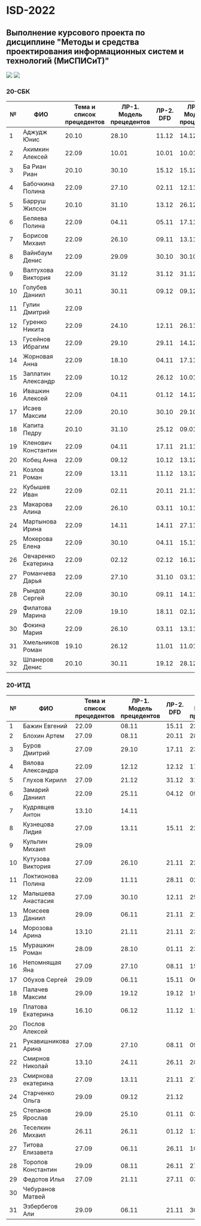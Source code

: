 # ISD-2022
## Выполнение курсового проекта по дисциплине "Методы и средства проектирования информационных систем и технологий (МиСПИСиТ)"

<img src="https://img.shields.io/github/commit-activity/m/nntu-cs/ISD-2022?color=lime&style=for-the-badge">
<img src="https://img.shields.io/github/last-commit/nntu-cs/ISD-2022?color=darkgreen&style=for-the-badge">

### 20-СБК 

|№ |  ФИО | Тема и список прецедентов | ЛР-1. Модель прецедентов | ЛР-2. DFD | ЛР-3. Модель процессов | ЛР-4. Модели данных | Курсовой проект | Итог | 
| -- | ------ |  ----- |  ----- |  ----- |  ----- |  ----- |  ----- |  ----- | 
| 1 | Аджудж Юнис | 20.10 | 28.10 | 11.12 | 14.12 | 23.12 | 15.12 | **3** | 
| 2 | Акимкин Алексей | 22.09 | 10.01 | 10.01 | 10.01 | 10.01 | 10.01 | **2** | 
| 3 | Ба Риан Риан | 20.10 | 30.10 | 15.12 | 15.12 | 15.12 | 30.12 | **3** | 
| 4 | Бабочкина Полина | 22.09 | 27.10 | 02.11 | 12.11 | 24.11 | 07.12 | **5** | 
| 5 | Барруш Жилсон | 20.10 | 31.10 | 13.12 | 26.12 | 09.01 | 15.12 | **3** | 
| 6 | Беляева Полина | 22.09 | 04.11 | 05.11 | 17.11 | 01.12 | 11.12 | **5** | 
| 7 | Борисов Михаил | 22.09 | 26.10 | 09.11 | 13.11 | 18.11 | 03.12 | **5** | 
| 8 | Вайнбаум Денис | 22.09 | 29.09 | 30.10 | 30.10 | 12.11 | 27.11 | **5** | 
| 9 | Валтухова Виктория | 22.09 | 31.12 | 31.12 | 31.12 | 31.12 | 31.12 | **3** | 
| 10 | Голубев Даниил | 30.11 | 30.11 | 09.12 | 09.12 | 12.12 | 14.12 | **4** | 
| 11 | Гулин Дмитрий | 22.09 |      |      |      |      |      | 
| 12 | Гуренко Никита | 22.09 | 24.10 | 12.11 | 26.11 | 23.11 | 14.12 | **5** | 
| 13 | Гусейнов Ибрагим | 22.09 | 29.10 | 29.11 | 14.12 | 11.12 | 15.12 | **5** | 
| 14 | Жорновая Анна | 22.09 | 18.10 | 04.11 | 17.11 | 28.11 | 10.12 | **5** | 
| 15 | Заплатин Александр | 22.09 | 10.12 | 26.12 | 10.01 | 14.01 | 14.01 | **3** | 
| 16 | Ивашкин Алексей | 22.09 | 04.11 | 01.12 | 14.12 | 14.12 | 21.12 | **4** | 
| 17 | Исаев Максим | 22.09 | 20.10 | 30.10 | 29.10 | 17.11 | 27.11 | **5** | 
| 18 | Капита Педру | 20.10 | 31.10 | 25.12 | 09.01 | 09.01 | 01.01 | **3** | 
| 19 | Кленович Константин | 22.09 | 04.11 | 17.11 | 21.11 | 02.12 | 14.12 | **5** | 
| 20 | Кобец Анна | 22.09 | 09.12 | 10.12 | 13.12 | 24.12 | 27.12 | **4** | 
| 21 | Козлов Роман | 22.09 | 13.11 | 11.12 | 13.12 | 14.12 | 15.12 | **4** | 
| 22 | Кубышев Иван | 22.09 | 02.11 | 20.11 | 21.11 | 21.11 | 21.12 | **4** | 
| 23 | Макарова Алина | 22.09 | 26.10 | 03.11 | 10.11 | 28.11 | 05.12 | **5** | 
| 24 | Мартынова Ирина | 22.09 | 14.11 | 14.11 | 27.11 | 29.11 | 06.12 | **5** | 
| 25 | Мокерова Елена | 22.09 | 30.10 | 04.11 | 15.11 | 04.12 | 03.12 | **5** | 
| 26 | Овчаренко Екатерина | 22.09 | 02.12 | 02.12 | 16.12 | 16.12 | 27.12 | **4** | 
| 27 | Романчева Дарья | 22.09 | 27.10 | 31.10 | 03.11 | 17.11 | 18.12 | **4** | 
| 28 | Рындов Сергей | 22.09 | 30.10 | 09.11 | 14.11 | 05.12 | 06.12 | **5** | 
| 29 | Филатова Марина | 22.09 | 19.10 | 18.11 | 02.12 | 10.12 | 13.12 | **5** | 
| 30 | Фокина Мария | 22.09 | 26.10 | 03.11 | 13.11 | 29.11 | 07.12 | **5** | 
| 31 | Хмельников Роман | 19.10 | 26.12 | 11.01 | 11.01 | 11.01 |      | 
| 32 | Шпанеров Денис | 20.10 | 30.11 | 19.12 | 28.12 | 08.01 | 29.12 | **2** | 

### 20-ИТД 


|№ |  ФИО | Тема и список прецедентов | ЛР-1. Модель прецедентов | ЛР-2. DFD | ЛР-3. Модель процессов | ЛР-4. Модели данных | Курсовой проект | Итог | 
| -- | ------ |  ----- |  ----- |  ----- |  ----- |  ----- |  ----- |  ----- | 
| 1 | Бажин Евгений | 22.09 | 08.11 | 15.11 | 22.11 | 27.11 | 04.12 | **5** | 
| 2 | Блохин Артем | 27.09 | 08.11 | 20.11 | 28.11 | 09.12 | 12.12 | **5** | 
| 3 | Буров Дмитрий | 27.09 | 29.10 | 17.11 | 23.11 | 27.11 | 04.12 | **5** | 
| 4 | Вялова Александра | 22.09 | 12.12 | 12.12 | 17.12 | 08.01 | 31.12 | **3** | 
| 5 | Глухов Кирилл | 27.09 | 21.12 | 31.12 | 31.12 | 31.12 | 31.12 | **3** | 
| 6 | Замарий Даниил | 22.09 | 25.11 | 04.12 | 09.12 | 12.12 | 23.12 | **3** | 
| 7 | Кудрявцев Антон | 13.10 | 14.11 |      |      |      |      | 
| 8 | Кузнецова Лидия | 27.09 | 13.11 | 15.11 | 22.11 | 24.11 | 03.12 | **5** | 
| 9 | Кульпин Михаил | 29.09 |      |      |      |      |      | 
| 10 | Кутузова Виктория | 27.09 | 26.10 | 21.11 | 22.11 | 27.11 | 13.12 | **5** | 
| 11 | Локтионова Полина | 22.09 | 11.11 | 28.11 | 02.12 | 07.12 | 11.12 | **4** | 
| 12 | Малышева Анастасия | 27.09 | 30.10 | 12.11 | 25.11 | 08.12 | 10.12 | **5** | 
| 13 | Моисеев Даниил | 29.09 | 06.11 | 21.11 | 21.11 | 05.12 | 12.12 | **5** | 
| 14 | Морозова Арина | 13.10 | 21.11 | 21.11 | 23.11 | 21.11 | 10.12 | **4** | 
| 15 | Мурашкин Роман | 28.09 | 28.10 | 01.11 | 23.11 | 29.11 | 08.12 | **5** | 
| 16 | Непомнящая Яна | 27.09 | 27.10 | 08.11 | 15.11 | 21.11 | 02.12 | **5** | 
| 17 | Обухов Сергей | 29.09 | 06.11 | 15.11 | 06.12 | 10.12 | 12.12 | **4** | 
| 18 | Палачев Максим | 29.09 | 19.12 | 19.12 | 19.12 | 19.12 | 08.01 | **3** | 
| 19 | Платова Екатерина | 16.10 | 06.12 | 11.12 | 11.12 | 18.12 | 26.12 | **4** | 
| 20 | Послов Алексей |      |      |      |      |      |      | 
| 21 | Рукавишникова Арина | 27.09 | 27.10 | 08.11 | 09.11 | 08.12 | 12.12 | **4** | 
| 22 | Смирнов Николай | 13.10 | 24.11 | 26.11 | 28.11 | 08.12 | 10.12 | **4** | 
| 23 | Смирнова екатерина | 27.09 | 13.11 | 21.11 | 27.11 | 04.12 | 05.12 | **5** | 
| 24 | Старченко Ольга | 29.09 | 09.12 | 21.12 |      |      |      | 
| 25 | Степанов Ярослав | 29.09 | 25.10 | 01.11 | 03.11 | 20.11 | 01.12 | **5** | 
| 26 | Теселкин Михаил | 26.11 | 26.11 | 01.12 | 13.12 | 14.12 | 15.12 | **4** | 
| 27 | Титова Елизавета | 27.09 | 06.11 | 26.11 | 10.12 | 14.12 | 21.12 | **4** | 
| 28 | Торопов Константин | 29.09 | 08.11 | 26.11 | 27.11 | 30.11 | 04.12 | **4** | 
| 29 | Федотов Илья  | 27.09 | 21.11 | 27.11 | 03.12 | 07.12 | 13.12 | **5** | 
| 30 | Чебуранов Матвей  |      |      |      |      |      |      | 
| 31 | Эзбербегов Али | 29.09 | 06.11 | 21.11 | 30.11 | 07.12 | 12.12 | **5** | 




